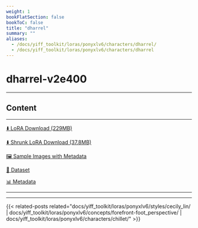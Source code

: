 ```yaml
---
weight: 1
bookFlatSection: false
bookToC: false
title: "dharrel"
summary: ""
aliases:
  - /docs/yiff_toolkit/loras/ponyxlv6/characters/dharrel/
  - /docs/yiff_toolkit/loras/ponyxlv6/characters/dharrel
---
```


<!--markdownlint-disable MD025 MD033 -->

# dharrel-v2e400

---

## Content

---

[⬇️ LoRA Download (229MB)](https://huggingface.co/k4d3/yiff_toolkit/resolve/main/ponyxl_loras/dharrel-v2e400.safetensors?download=true)

[⬇️ Shrunk LoRA Download (37.8MB)](https://huggingface.co/k4d3/yiff_toolkit/resolve/main/ponyxl_loras_shrunk_2/dharrel-v2e400_frockpt1_th-3.55.safetensors?download=true)

[🖼️ Sample Images with Metadata](https://huggingface.co/k4d3/yiff_toolkit/tree/main/static/{})

[📐 Dataset](<https://huggingface.co/datasets/k4d3/furry/tree/main/dharrel>)

[📊 Metadata](https://huggingface.co/k4d3/yiff_toolkit/raw/main/ponyxl_loras/dharrel-v2e400.json)

---

---

{{< related-posts related="docs/yiff_toolkit/loras/ponyxlv6/styles/cecily_lin/ | docs/yiff_toolkit/loras/ponyxlv6/concepts/forefront-foot_perspective/ | docs/yiff_toolkit/loras/ponyxlv6/characters/chillet/" >}}
